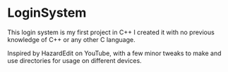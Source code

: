 # LoginSystem
This login system is my first project in C++
I created it with no previous knowledge of C++ or any other C language.


Inspired by HazardEdit on YouTube, with a few minor tweaks to make and use directories for usage on different devices.
